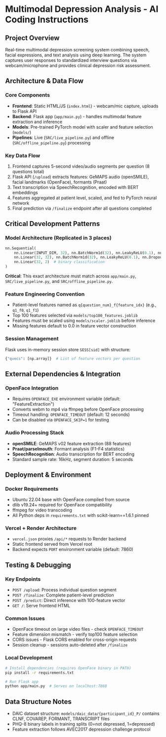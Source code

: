 # Multimodal Depression Analysis - AI Coding Instructions

## Project Overview
Real-time multimodal depression screening system combining speech, facial expressions, and text analysis using deep learning. The system captures user responses to standardized interview questions via webcam/microphone and provides clinical depression risk assessment.

## Architecture & Data Flow

### Core Components
- **Frontend**: Static HTML/JS (`index.html`) - webcam/mic capture, uploads to Flask API
- **Backend**: Flask app (`app/main.py`) - handles multimodal feature extraction and inference
- **Models**: Pre-trained PyTorch model with scaler and feature selection (`models/`)
- **Pipelines**: Live (`SRC/live_pipeline.py`) and offline (`SRC/offline_pipeline.py`) processing

### Key Data Flow
1. Frontend captures 5-second video/audio segments per question (8 questions total)
2. Flask API (`/upload`) extracts features: GeMAPS audio (openSMILE), facial landmarks (OpenFace), formants (Praat)
3. Text transcription via SpeechRecognition, encoded with BERT embeddings
4. Features aggregated at patient level, scaled, and fed to PyTorch neural network
5. Final prediction via `/finalize` endpoint after all questions completed

## Critical Development Patterns

### Model Architecture (Replicated in 3 places)
```python
nn.Sequential(
    nn.Linear(INPUT_DIM, 32), nn.BatchNorm1d(32), nn.LeakyReLU(0.1), nn.Dropout(0.2),
    nn.Linear(32, 32), nn.BatchNorm1d(32), nn.LeakyReLU(0.1), nn.Dropout(0.2),
    nn.Linear(32, 2)  # binary classification
)
```
**Critical**: This exact architecture must match across `app/main.py`, `SRC/live_pipeline.py`, and `SRC/offline_pipeline.py`.

### Feature Engineering Convention
- Patient-level features named as `q{question_num}_f{feature_idx}` (e.g., `q1_f0`, `q1_f1`)
- Top 100 features selected via `models/top100_features.joblib`
- Features must be scaled using `models/scaler.joblib` before inference
- Missing features default to 0.0 in feature vector construction

### Session Management
Flask uses in-memory session store `SESS[sid]` with structure:
```python
{"qvecs": [np.array]}  # List of feature vectors per question
```

## External Dependencies & Integration

### OpenFace Integration
- Requires `OPENFACE_EXE` environment variable (default: "FeatureExtraction")
- Converts webm to mp4 via ffmpeg before OpenFace processing
- Timeout handling: `OPENFACE_TIMEOUT` (default: 12 seconds)
- Can be disabled via `OPENFACE_SKIP=1` for testing

### Audio Processing Stack
- **openSMILE**: GeMAPS v02 feature extraction (88 features)
- **Praat/parselmouth**: Formant analysis (F1-F4 statistics)
- **SpeechRecognition**: Audio transcription for BERT encoding
- Standard sample rate: 16kHz, segment duration: 5 seconds

## Deployment & Environment

### Docker Requirements
- Ubuntu 22.04 base with OpenFace compiled from source
- dlib v19.24+ required for OpenFace compatibility
- ffmpeg for video transcoding
- All Python deps in `requirements.txt` with scikit-learn==1.6.1 pinned

### Vercel + Render Architecture
- `vercel.json` proxies `/api/*` requests to Render backend
- Static frontend served from Vercel root
- Backend expects `PORT` environment variable (default: 7860)

## Testing & Debugging

### Key Endpoints
- `POST /upload`: Process individual question segment
- `POST /finalize`: Complete patient-level prediction
- `POST /predict`: Direct inference with 100-feature vector
- `GET /`: Serve frontend HTML

### Common Issues
- OpenFace timeout on large video files - check `OPENFACE_TIMEOUT`
- Feature dimension mismatch - verify top100 feature selection
- CORS issues - Flask CORS enabled for cross-origin requests
- Session cleanup - sessions auto-deleted after `/finalize`

### Local Development
```bash
# Install dependencies (requires OpenFace binary in PATH)
pip install -r requirements.txt

# Run Flask app
python app/main.py  # Serves on localhost:7860
```

## Data Structure Notes
- DAIC dataset structure: `models/daic_data/{participant_id}_P/` contains CLNF, COVAREP, FORMANT, TRANSCRIPT files
- PHQ-8 binary labels in training splits (0=not depressed, 1=depressed)
- Feature extraction follows AVEC2017 depression challenge protocol